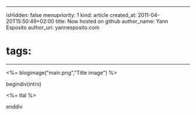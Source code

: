 -----
isHidden:       false
menupriority:   1
kind:           article
created_at:     2011-04-20T15:50:49+02:00
title: Now hosted on github
author_name: Yann Esposito
author_uri: yannesposito.com
# tags:
-----
<%= blogimage("main.png","Title image") %>

begindiv(intro)


<%= tlal %>

enddiv
